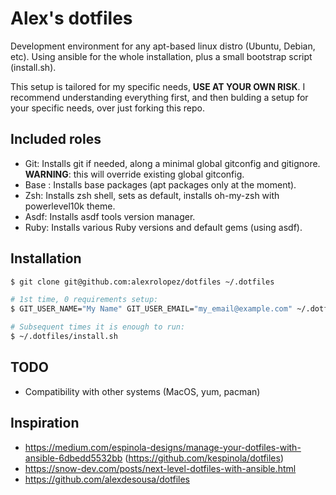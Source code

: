 # Alex's dotfiles
Development environment for any apt-based linux distro (Ubuntu, Debian, etc).
Using ansible for the whole installation, plus a small bootstrap script (install.sh).

This setup is tailored for my specific needs, **USE AT YOUR OWN RISK**.
I recommend understanding everything first, and then bulding a setup for your specific needs, over just forking this repo.

## Included roles
- Git: Installs git if needed, along a minimal global gitconfig and gitignore. **WARNING**: this will override existing global gitconfig.
- Base : Installs base packages (apt packages only at the moment).
- Zsh: Installs zsh shell, sets as default, installs oh-my-zsh with powerlevel10k theme.
- Asdf: Installs asdf tools version manager.
- Ruby: Installs various Ruby versions and default gems (using asdf).

## Installation

```bash
$ git clone git@github.com:alexrolopez/dotfiles ~/.dotfiles

# 1st time, 0 requirements setup:
$ GIT_USER_NAME="My Name" GIT_USER_EMAIL="my_email@example.com" ~/.dotfiles/install.sh

# Subsequent times it is enough to run:
$ ~/.dotfiles/install.sh
```

## TODO
- Compatibility with other systems (MacOS, yum, pacman)

## Inspiration
- https://medium.com/espinola-designs/manage-your-dotfiles-with-ansible-6dbedd5532bb (https://github.com/kespinola/dotfiles)
- https://snow-dev.com/posts/next-level-dotfiles-with-ansible.html 
- https://github.com/alexdesousa/dotfiles
